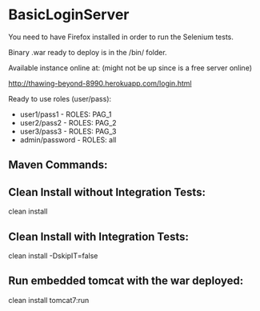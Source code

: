 # BasicLoginServer
You need to have Firefox installed in order to run the Selenium tests.

Binary .war ready to deploy is in the /bin/ folder.

Available instance online at: (might not be up since is a free server online)

http://thawing-beyond-8990.herokuapp.com/login.html 

Ready to use roles (user/pass): 

   * user1/pass1    - ROLES: PAG_1
   * user2/pass2    - ROLES: PAG_2
   * user3/pass3    - ROLES: PAG_3
   * admin/password - ROLES: all

Maven Commands:
--------------------------------------
Clean Install without Integration Tests:
--------------------------------------
clean install 


Clean Install with Integration Tests:
--------------------------------------
clean install -DskipIT=false


Run embedded tomcat with the war deployed:
--------------------------------------
clean install tomcat7:run
